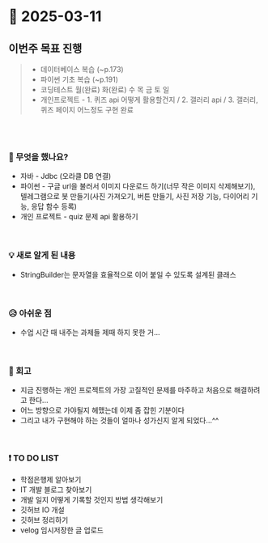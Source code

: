 # 📅 2025-03-11

## 이번주 목표 진행
>- 데이터베이스 복습 (~p.173)
>- 파이썬 기초 복습 (~p.191)
>- 코딩테스트 월(완료) 화(완료) 수 목 금 토 일
>- 개인프로젝트 - 1. 퀴즈 api 어떻게 활용할건지 / 2. 갤러리 api / 3. 갤러리, 퀴즈 페이지 어느정도 구현 완료

<br><br>

### 👀 무엇을 했나요?
- 자바 - Jdbc (오라클 DB 연결)
- 파이썬 - 구글 url을 불러서 이미지 다운로드 하기(너무 작은 이미지 삭제해보기), 텔레그램으로 봇 만들기(사진 가져오기, 버튼 만들기, 사진 저장 기능, 다이어리 기능, 응답 함수 등록)
- 개인 프로젝트 - quiz 문제 api 활용하기 
<br>

### 💡 새로 알게 된 내용
- StringBuilder는 문자열을 효율적으로 이어 붙일 수 있도록 설계된 클래스

<br>

### 😥 아쉬운 점
- 수업 시간 때 내주는 과제들 제때 하지 못한 거...

<br>

### 💬 회고
- 지금 진행하는 개인 프로젝트의 가장 고질적인 문제를 마주하고 처음으로 해결하려고 한다...
- 어느 방향으로 가야될지 헤맸는데 이제 좀 잡힌 기분이다
- 그리고 내가 구현해야 하는 것들이 얼마나 성가신지 알게 되었다...^^

<br>

### ❗ TO DO LIST
- 학점은행제 알아보기
- IT 개발 블로그 찾아보기
- 개발 일지 어떻게 기록할 것인지 방법 생각해보기
- 깃허브 IO 개설
- 깃허브 정리하기
- velog 임시저장한 글 업로드
